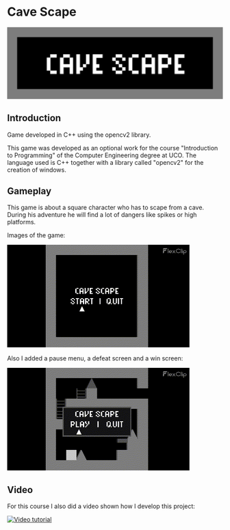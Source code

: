 # Cave Scape

![Logo Cave Scape](docs/logo.png)

## Introduction
Game developed in C++ using the opencv2 library.

This game was developed as an optional work for the course "Introduction to Programming" of the Computer Engineering degree at UCO. The language used is C++ together with a library called "opencv2" for the creation of windows.

## Gameplay
This game is about a square character who has to scape from a cave. During his adventure he will find a lot of dangers like spikes or high platforms.

Images of the game:

![Gif with the gameplay](docs/gameplay.gif)

Also I added a pause menu, a defeat screen and a win screen:

![Gif menus](docs/pause.gif)

## Video

For this course I also did a video shown how I develop this project:

[![Video tutorial](https://img.youtube.com/vi/KBvppHeg7X8/0.jpg)](https://www.youtube.com/watch?v=KBvppHeg7X8)
